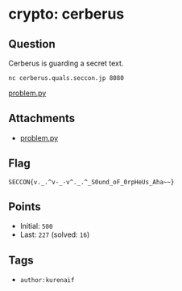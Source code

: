 # crypto: cerberus
## Question
Cerberus is guarding a secret text.

`nc cerberus.quals.seccon.jp 8080`

[problem.py](files/problem.py)

## Attachments
- [problem.py](files/problem.py)

## Flag
```
SECCON{v._.^v-_-v^._.^_S0und_oF_0rpHeUs_Aha~~}
```

## Points
- Initial: `500`
- Last: `227` (solved: `16`)

## Tags
- `author:kurenaif`
    